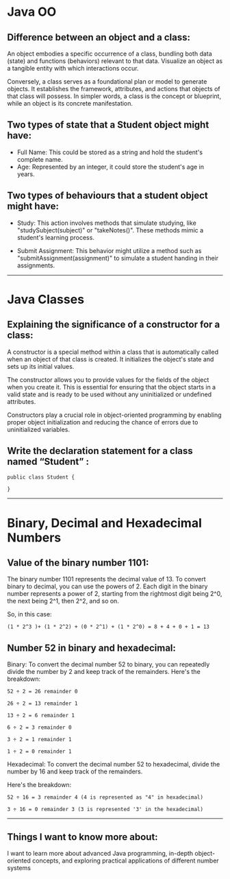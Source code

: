 # Java OO

## Difference between an object and a class:

An object embodies a specific occurrence of a class, bundling both data (state) and functions (behaviors) relevant to that data. Visualize an object as a tangible entity with which interactions occur.

Conversely, a class serves as a foundational plan or model to generate objects. It establishes the framework, attributes, and actions that objects of that class will possess. In simpler words, a class is the concept or blueprint, while an object is its concrete manifestation.

## Two types of state that a Student object might have:

- Full Name: This could be stored as a string and hold the student's complete name.
- Age: Represented by an integer, it could store the student's age in years.

## Two types of behaviours that a student object might have:

- Study: This action involves methods that simulate studying, like "studySubject(subject)" or "takeNotes()". These methods mimic a student's learning process.

- Submit Assignment: This behavior might utilize a method such as "submitAssignment(assignment)" to simulate a student handing in their assignments.

---

# Java Classes

## Explaining the significance of a constructor for a class:

A constructor is a special method within a class that is automatically called when an object of that class is created. It initializes the object's state and sets up its initial values.

The constructor allows you to provide values for the fields of the object when you create it. This is essential for ensuring that the object starts in a valid state and is ready to be used without any uninitialized or undefined attributes.

Constructors play a crucial role in object-oriented programming by enabling proper object initialization and reducing the chance of errors due to uninitialized variables.

## Write the declaration statement for a class named “Student” :

`public class Student {`

`}`

---

# Binary, Decimal and Hexadecimal Numbers

## Value of the binary number 1101:

The binary number 1101 represents the decimal value of 13. To convert binary to decimal, you can use the powers of 2. Each digit in the binary number represents a power of 2, starting from the rightmost digit being 2^0, the next being 2^1, then 2^2, and so on.

So, in this case:

`(1 * 2^3 )+ (1 * 2^2) + (0 * 2^1) + (1 * 2^0) = 8 + 4 + 0 + 1 = 13`

## Number 52 in binary and hexadecimal:
Binary: To convert the decimal number 52 to binary, you can repeatedly divide the number by 2 and keep track of the remainders. 
Here's the breakdown:

`52 ÷ 2 = 26 remainder 0`

`26 ÷ 2 = 13 remainder 1`

`13 ÷ 2 = 6 remainder 1`

`6 ÷ 2 = 3 remainder 0`

`3 ÷ 2 = 1 remainder 1`

`1 ÷ 2 = 0 remainder 1`

Hexadecimal: To convert the decimal number 52 to hexadecimal, divide the number by 16 and keep track of the remainders.

Here's the breakdown:

`52 ÷ 16 = 3 remainder 4 (4 is represented as "4" in hexadecimal)`

`3 ÷ 16 = 0 remainder 3 (3 is represented '3' in the hexadecimal)`

---

## Things I want to know more about:

I want to learn more about advanced Java programming, in-depth object-oriented concepts, and exploring practical applications of different number systems